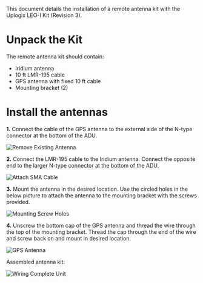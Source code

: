 <!-- 5.5 -->

This document details the installation of a remote antenna kit with the Uplogix LEO-I Kit (Revision 3).

# Unpack the Kit

The remote antenna kit should contain:

* Iridium antenna
* 10 ft LMR-195 cable
* GPS antenna with fixed 10 ft cable
* Mounting bracket (2)

# Install the antennas


**1.** Connect the cable of the GPS antenna to the external side of the N-type connector at the bottom of the ADU.

![Remove Existing Antenna](https://uplogix.com/support/docs/img/hawk/GPS-Antenna-Placement.jpg)

**2.** Connect the LMR-195 cable to the Iridium antenna. Connect the opposite end to the larger N-type connector at the bottom of the ADU. 

![Attach SMA Cable](https://uplogix.com/support/docs/img/hawk/Iridium-Antenna.jpg)


**3.** Mount the antenna in the desired location. Use the circled holes in the below picture to attach the antenna to the mounting bracket with the screws provided.

![Mounting Screw Holes](https://uplogix.com/support/docs/img/hawk/Leo-Screw-Holes-01.jpg)

**4.** Unscrew the bottom cap of the GPS antenna and thread the wire through the top of the mounting bracket. Thread the cap through the end of the wire and screw back on and mount in desired location.

![GPS Antenna](https://uplogix.com/support/docs/img/hawk/GPS-Antenna.jpg)

Assembled antenna kit:

![Wiring Complete Unit](https://uplogix.com/support/docs/img/hawk/Wiring-Complete-Unit.jpg)



